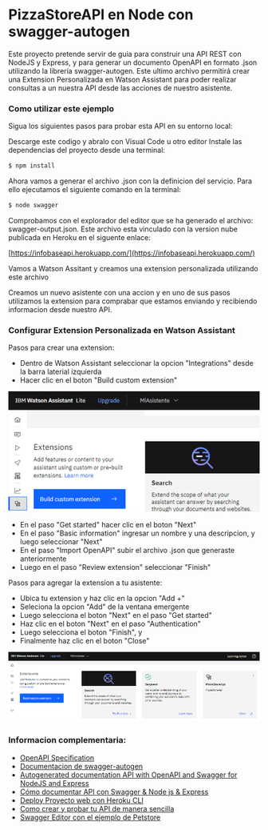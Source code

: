 # PizzaStoreAPI en Node con swagger-autogen

Este proyecto pretende servir de guia para construir una API REST con NodeJS y Express, y para generar un documento OpenAPI en formato .json utilizando la librería swagger-autogen. Este ultimo archivo permitirá crear una Extension Personalizada en Watson Assistant para poder realizar consultas a un nuestra API desde las acciones de nuestro asistente.

### Como utilizar este ejemplo
Sigua los siguientes pasos para probar esta API en su entorno local:

Descarge este codigo y abralo con Visual Code u otro editor
Instale las dependencias del proyecto desde una terminal:

```bash
$ npm install
```

Ahora vamos a generar el archivo .json con la definicion del servicio. Para ello ejecutamos el siguiente comando en la terminal:

```bash
$ node swagger
```

Comprobamos con el explorador del editor que se ha generado el archivo: swagger-output.json. Este archivo esta vinculado con la version nube publicada en Heroku en el siguente enlace:

[https://infobaseapi.herokuapp.com/](https://infobaseapi.herokuapp.com/)

Vamos a Watson Assitant y creamos una extension personalizada utilizando este archivo

Creamos un nuevo asistente con una accion y en uno de sus pasos utilizamos la extension para comprabar que estamos enviando y recibiendo informacion desde nuestro API.


### Configurar Extension Personalizada en Watson Assistant

Pasos para crear una extension:
- Dentro de Watson Assistant seleccionar la opcion "Integrations" desde la barra laterial izquierda
- Hacer clic en el boton "Build custom extension"

![Build custom extension](https://raw.githubusercontent.com/SegundoLeon/pizzastoreapi-swagger-autogen/main/assets/paso1.png)

- En el paso "Get started" hacer clic en el boton "Next"
- En el paso "Basic information" ingresar un nombre y una descripcion, y luego seleccionar "Next"
- En el paso "Import OpenAPI" subir el archivo .json que generaste anteriormente
- Luego en el paso "Review extension" seleccionar "Finish"

Pasos para agregar la extension a tu asistente:
- Ubica tu extension y haz clic en la opcion "Add +"
- Seleciona la opcion "Add" de la ventana emergente
- Luego selecciona el boton "Next" en el paso "Get started"
- Haz clic en el boton "Next" en el paso "Authentication"
- Luego selecciona el boton "Finish", y
- Finalmente haz clic en el boton "Close"

![Resultado](https://raw.githubusercontent.com/SegundoLeon/pizzastoreapi-swagger-autogen/main/assets/resultado.png)


### Informacion complementaria:

- [OpenAPI Specification](https://swagger.io/specification/)
- [Documentacion de swagger-autogen](https://www.npmjs.com/package/swagger-autogen)
- [Autogenerated documentation API with OpenAPI and Swagger for NodeJS and Express](https://dev.to/luizcalaca/autogenerated-documentation-api-with-openapi-and-swagger-for-nodejs-and-express-31g9)
- [Cómo documentar API con Swagger & Node js & Express](https://www.youtube.com/watch?v=rIWGcxnVIA8)
- [Deploy Proyecto web con Heroku CLI](https://www.youtube.com/watch?v=6WcBSNxEow8)
- [Como crear y probar tu API de manera sencilla](https://www.youtube.com/watch?v=AWcm56_eNZg)
- [Swagger Editor con el ejemplo de Petstore](https://editor.swagger.io/)

